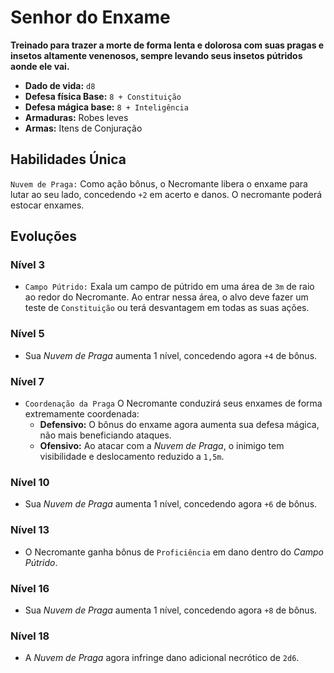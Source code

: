 # Senhor do Enxame
**Treinado para trazer a morte de forma lenta e dolorosa com suas pragas e insetos altamente venenosos, sempre levando seus insetos pútridos aonde ele vai.**

- **Dado de vida:** `d8`
- **Defesa física Base:** `8 + Constituição`
- **Defesa mágica base:** `8 + Inteligência`
- **Armaduras:** Robes leves
- **Armas:** Itens de Conjuração

## Habilidades Única
`Nuvem de Praga:` Como ação bônus, o Necromante libera o enxame para lutar ao seu lado, concedendo `+2` em acerto e danos. O necromante poderá estocar enxames.

## Evoluções
### Nível 3
- `Campo Pútrido:` Exala um campo de pútrido em uma área de `3m` de raio ao redor do Necromante. Ao entrar nessa área, o alvo deve fazer um teste de `Constituição` ou terá desvantagem em todas as suas ações.

### Nível 5
- Sua *Nuvem de Praga* aumenta 1 nível, concedendo agora `+4` de bônus.

### Nível 7
- `Coordenação da Praga` O Necromante conduzirá seus enxames de forma extremamente coordenada:
  - **Defensivo:** O bônus do enxame agora aumenta sua defesa mágica, não mais beneficiando ataques.
  - **Ofensivo:** Ao atacar com a *Nuvem de Praga*, o inimigo tem visibilidade e deslocamento reduzido a `1,5m`.

### Nível 10
- Sua *Nuvem de Praga* aumenta 1 nível, concedendo agora `+6` de bônus.

### Nível 13
- O Necromante ganha bônus de `Proficiência` em dano dentro do *Campo Pútrido*.

### Nível 16
- Sua *Nuvem de Praga* aumenta 1 nível, concedendo agora `+8` de bônus.

### Nível 18
- A *Nuvem de Praga* agora infringe dano adicional necrótico de `2d6`.
